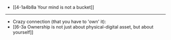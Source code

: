 - [[4-1a4b8a Your mind is not a bucket]]
---
- Crazy connection (that you have to 'own' it):
- [[6-3a Ownership is not just about physical-digital asset, but about yourself]]
